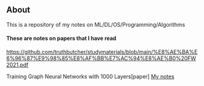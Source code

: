 ## About
This is a repository of my notes on ML/DL/OS/Programming/Algorithms


#### These are notes on papers that I have read
https://github.com/truthbutcher/studymaterials/blob/main/%E8%AE%BA%E6%96%87%E9%98%85%E8%AF%BB%E7%AC%94%E8%AE%B0%20FW2021.pdf


Training Graph Neural Networks with 1000 Layers[paper] [My notes]()
